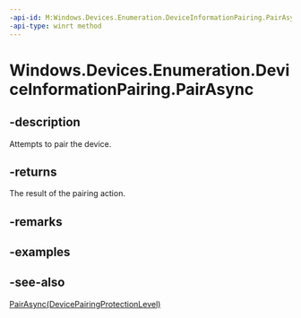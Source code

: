 ----api-id: M:Windows.Devices.Enumeration.DeviceInformationPairing.PairAsync
-api-type: winrt method
---<!-- Method syntaxpublic Windows.Foundation.IAsyncOperation<Windows.Devices.Enumeration.DevicePairingResult> PairAsync()--># Windows.Devices.Enumeration.DeviceInformationPairing.PairAsync## -descriptionAttempts to pair the device.## -returnsThe result of the pairing action.## -remarks## -examples## -see-also[PairAsync(DevicePairingProtectionLevel)](deviceinformationpairing_pairasync_868993300.md)